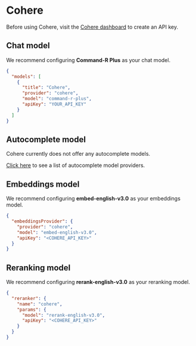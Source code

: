 # Cohere

Before using Cohere, visit the [Cohere dashboard](https://dashboard.cohere.com/api-keys) to create an API key.

## Chat model

We recommend configuring **Command-R Plus** as your chat model.

```json title="config.json (Deprecated)"
{
  "models": [
    {
      "title": "Cohere",
      "provider": "cohere",
      "model": "command-r-plus",
      "apiKey": "YOUR_API_KEY"
    }
  ]
}
```

## Autocomplete model

Cohere currently does not offer any autocomplete models.

[Click here](../../model-types/autocomplete.md) to see a list of autocomplete model providers.

## Embeddings model

We recommend configuring **embed-english-v3.0** as your embeddings model.

```json title="config.json (Deprecated)"
{
  "embeddingsProvider": {
    "provider": "cohere",
    "model": "embed-english-v3.0",
    "apiKey": "<COHERE_API_KEY>"
  }
}
```

## Reranking model

We recommend configuring **rerank-english-v3.0** as your reranking model.

```json title="config.json (Deprecated)"
{
  "reranker": {
    "name": "cohere",
    "params": {
      "model": "rerank-english-v3.0",
      "apiKey": "<COHERE_API_KEY>"
    }
  }
}
```
